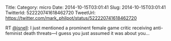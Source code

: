 Title: 
Category: micro
Date: 2014-10-15T03:01:41
Slug: 2014-10-15T03:01:41
TwitterId: 522220741618462720
TweetUrl: https://twitter.com/mark_philpot/status/522220741618462720

RT [@jsnell](https://twitter.com/jsnell): I just mentioned a prominent female game critic receiving anti-feminist death threats—I guess you just assumed it was about you…